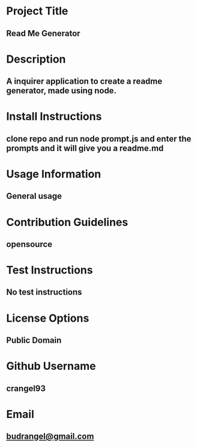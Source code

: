 
# Project Title 

## Read Me Generator

# Description

## A inquirer application to create a readme generator, made using node.

# Install Instructions

## clone repo and run node prompt.js and enter the prompts and it will give you a readme.md

# Usage Information

## General usage

# Contribution Guidelines

## opensource

# Test Instructions

## No test instructions

# License Options 

## Public Domain

# Github Username 

## crangel93

# Email 

## budrangel@gmail.com
